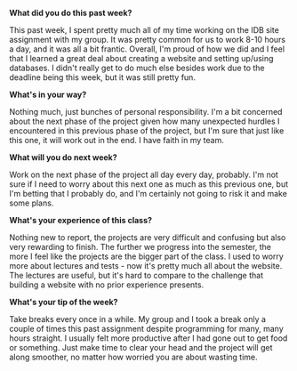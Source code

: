 **What did you do this past week?**

This past week, I spent pretty much all of my time working on the IDB site assignment with my group. It was pretty common for us to work 8-10 hours a day, and it was all a bit frantic. Overall, I'm proud of how we did and I feel that I learned a great deal about creating a website and setting up/using databases. I didn't really get to do much else besides work due to the deadline being this week, but it was still pretty fun.

**What's in your way?**

Nothing much, just bunches of personal responsibility. I'm a bit concerned about the next phase of the project given how many unexpected hurdles I encountered in this previous phase of the project, but I'm sure that just like this one, it will work out in the end. I have faith in my team.

**What will you do next week?**

Work on the next phase of the project all day every day, probably. I'm not sure if I need to worry about this next one as much as this previous one, but I'm betting that I probably do, and I'm certainly not going to risk it and make some plans.

**What's your experience of this class?**

Nothing new to report, the projects are very difficult and confusing but also very rewarding to finish. The further we progress into the semester, the more I feel like the projects are the bigger part of the class. I used to worry more about lectures and tests - now it's pretty much all about the website. The lectures are useful, but it's hard to compare to the challenge that building a website with no prior experience presents.

**What's your tip of the week?**

Take breaks every once in a while. My group and I took a break only a couple of times this past assignment despite programming for many, many hours straight. I usually felt more productive after I had gone out to get food or something. Just make time to clear your head and the project will get along smoother, no matter how worried you are about wasting time.
